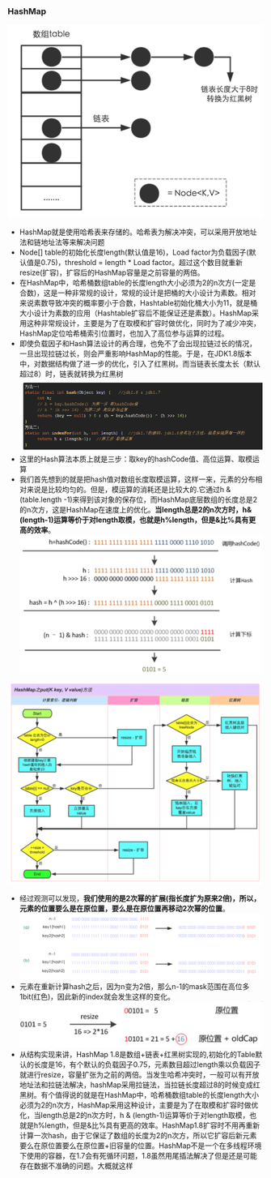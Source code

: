   ### HashMap
 ![5](./image/5.png)
- HashMap就是使用哈希表来存储的。哈希表为解决冲突，可以采用开放地址法和链地址法等来解决问题
- Node[] table的初始化长度length(默认值是16)，Load factor为负载因子(默认值是0.75)，threshold = length * Load factor。超过这个数目就重新resize(扩容)，扩容后的HashMap容量是之前容量的两倍。
- 在HashMap中，哈希桶数组table的长度length大小必须为2的n次方(一定是合数)，这是一种非常规的设计，常规的设计是把桶的大小设计为素数。相对来说素数导致冲突的概率要小于合数，Hashtable初始化桶大小为11，就是桶大小设计为素数的应用（Hashtable扩容后不能保证还是素数）。HashMap采用这种非常规设计，主要是为了在取模和扩容时做优化，同时为了减少冲突，HashMap定位哈希桶索引位置时，也加入了高位参与运算的过程。
- 即使负载因子和Hash算法设计的再合理，也免不了会出现拉链过长的情况，一旦出现拉链过长，则会严重影响HashMap的性能。于是，在JDK1.8版本中，对数据结构做了进一步的优化，引入了红黑树。而当链表长度太长（默认超过8）时，链表就转换为红黑树
 ![6](./image/6.jpg)
 - 这里的Hash算法本质上就是三步：取key的hashCode值、高位运算、取模运算
 - 我们首先想到的就是把hash值对数组长度取模运算，这样一来，元素的分布相对来说是比较均匀的。但是，模运算的消耗还是比较大的.它通过h & (table.length -1)来得到该对象的保存位，而HashMap底层数组的长度总是2的n次方，这是HashMap在速度上的优化。**当length总是2的n次方时，h& (length-1)运算等价于对length取模，也就是h%length，但是&比%具有更高的效率**。
 ![3](./image/3.png)

 ![4](./image/4.png)
 - 经过观测可以发现，**我们使用的是2次幂的扩展(指长度扩为原来2倍)，所以，元素的位置要么是在原位置，要么是在原位置再移动2次幂的位置**。
 ![2](./image/2.png)
 - 元素在重新计算hash之后，因为n变为2倍，那么n-1的mask范围在高位多1bit(红色)，因此新的index就会发生这样的变化。
 ![25](./image/25.png)
- 从结构实现来讲，HashMap 1.8是数组+链表+红黑树实现的,初始化的Table默认的长度是16，有个默认的负载因子0.75，元素数目超过length乘以负载因子就进行resize，容量扩张为之前的两倍。当发生哈希冲突时，一般可以有开放地址法和拉链法解决，hashMap采用拉链法，当拉链长度超过8的时候变成红黑树。有个值得说的就是在HashMap中，哈希桶数组table的长度length大小必须为2的n次方，HashMap采用这种设计，主要是为了在取模和扩容时做优化，当length总是2的n次方时，h & (length-1)运算等价于对length取模，也就是h%length，但是&比%具有更高的效率。HashMap1.8扩容时不用再重新计算一次hash，由于它保证了数组的长度为2的n次方，所以它扩容后新元素要么在原位置要么在原位置+旧容量的位置。HashMap不是一个在多线程环境下使用的容器，在1.7会有死循环问题，1.8虽然用尾插法解决了但是还是可能存在数据不准确的问题。大概就这样
